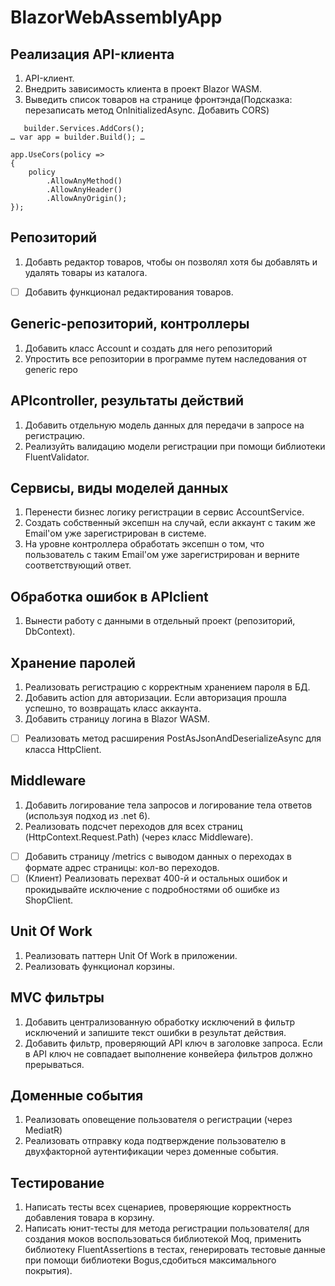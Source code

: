 # BlazorWebAssemblyApp

## Реализация API-клиента

1. API-клиент.
2. Внедрить зависимость клиента в проект Blazor WASM.
3. Выведить список товаров на странице фронтэнда(Подсказка: перезаписать метод OnInitializedAsync. Добавить CORS)
```
   builder.Services.AddCors();
… var app = builder.Build(); …

app.UseCors(policy =>
{
    policy
        .AllowAnyMethod()
        .AllowAnyHeader()
        .AllowAnyOrigin();
});
```


## Репозиторий

1. Добавть редактор товаров, чтобы он позволял хотя бы добавлять и удалять товары из каталога.
- [ ] Добавить функционал редактирования товаров.

## Generic-репозиторий, контроллеры

1. Добавить класс Account и создать для него репозиторий
2. Упростить все репозитории в программе путем наследования от generic repo

## APIcontroller, результаты действий

1. Добавить отдельную модель данных для передачи в запросе на регистрацию.
2. Реализуйть валидацию модели регистрации при помощи библиотеки FluentValidator.

## Сервисы, виды моделей данных

1. Перенести бизнес логику регистрации в сервис AccountService.
2. Создать собственный эксепшн на случай, если аккаунт с таким же Email'ом уже зарегистрирован в системе.
3. На уровне контроллера обработать эксепшн о том, что пользователь с таким Email'ом уже зарегистрирован и верните соответствующий ответ.

## Обработка ошибок в APIclient

1. Вынести работу с данными в отдельный проект (репозиторий, DbContext).

## Хранение паролей

1. Реализовать регистрацию с корректным хранением пароля в БД.
2. Добавить action для авторизации. Если авторизация прошла успешно, то возвращать класс аккаунта.
3. Добавить страницу логина в Blazor WASM.
- [ ]  Реализовать метод расширения PostAsJsonAndDeserializeAsync для класса HttpClient.

## Middleware

1. Добавить логирование тела запросов и логирование тела ответов (используя подход из .net 6).
2. Реализовать подсчет переходов для всех страниц (HttpContext.Request.Path) (через класс Middleware).
- [ ] Добавить страницу /metrics с выводом данных о переходах в формате адрес страницы: кол-во переходов.
- [ ] (Клиент) Реализовать перехват 400-й и остальных ошибок и прокидывайте исключение с подробностями об ошибке из ShopClient.

## Unit Of Work

1. Реализовать паттерн Unit Of Work в приложении.
3. Реализовать функционал корзины.

## MVC фильтры

1. Добавить централизованную обработку исключений в фильтр исключений и запишите текст ошибки в результат действия.
2. Добавить фильтр, проверяющий API ключ в заголовке запроса. Если в API ключ не совпадает выполнение конвейера фильтров должно прерываться.

## Доменные события

1. Реализовать оповещение пользователя о регистрации (через MediatR)
2. Реализовать отправку кода подтверждение пользователю в двухфакторной аутентификации через доменные события.

## Тестирование

1. Написать тесты всех сценариев, проверяющие корректность добавления товара в корзину.
2. Написать юнит-тесты для метода регистрации пользователя( для создания моков воспользоваться библиотекой Moq, применить библиотеку FluentAssertions в тестах, генерировать тестовые данные при помощи библиотеки Bogus,сдобиться максимального покрытия).

